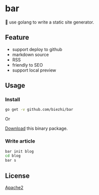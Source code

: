 # bar

🍺 use golang to write a static site generator.

## Feature

- support deploy to github
- markdown source
- RSS
- friendly to SEO
- support local preview

## Usage

### Install

```bash
go get -v github.com/biezhi/bar
```

Or

[Download]() this binary package.

### Write article

```bash
bar init blog
cd blog
bar s
```

## License

[Apache2](LICENSE)

